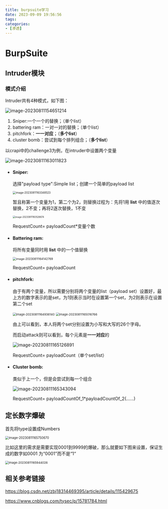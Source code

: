 ```yaml
---
title: burpsuite学习
date: 2023-09-09 19:56:56
tags:
categories:
- [渗透]
---
```


# BurpSuite

## Intruder模块

### 模式介绍

Intruder共有4种模式，如下图：

![image-20230811154651214](https://s2.loli.net/2023/09/10/J8FYCvIRSrzEGc7.png)

1. Sniper:一个一个的替换；（单个list）
2. battering ram：一对一对的替换；（单个list）
3. pitchfork：**一一对应**；（**多个list**）
4. cluster bomb：尝试到每个排列组合；（**多个list**）

以crapi中的challenge3为例，在intruder中设置两个变量

![image-20230811163011823](https://s2.loli.net/2023/09/10/fu2JhWnRKU9vAdw.png)

- #### **Sniper**:

  选择"payload type":Simple list；创建一个简单的payload list

  <img src="https://s2.loli.net/2023/09/10/axLUJ5FTe9PqzAR.png" alt="image-20230811163348523" style="zoom:60%;" />

  暂且称第一个变量为1，第二个为2，则替换过程为：先将1用 **list** 中的值逐次替换，2不变；再将2逐次替换，1不变

  <img src="https://s2.loli.net/2023/09/10/1wvP4L35YixpCgD.png" alt="image-20230811163526674" style="zoom:50%;" />

  RequestCount= payloadCount*变量个数

- #### **Battering ram:**

  将所有变量同时用 **list** 中的一个值替换

  <img src="https://s2.loli.net/2023/09/10/45mg3MYHk7xNyec.png" alt="image-20230811164142769" style="zoom: 65%;" />

  RequestCount= payloadCount

- #### **pitchfork:**

  由于有两个变量，所以需要分别将两个变量的list（payload set）设置好，最上方的数字表示的是set，为1则表示当时在设置第一个set，为2则表示在设置第二个set

  <img src="https://s2.loli.net/2023/09/10/4TZ8R7UiFLtjnO2.png" alt="image-20230811164936140" style="zoom:67%;" />

  <img src="https://s2.loli.net/2023/09/10/YoTOLp4MSuAUjRr.png" alt="image-20230811165016766" style="zoom:67%;" />

  由上可以看到，本人将两个set分别设置为小写和大写的26个字母。

  而启动attack则可以看到，每个元素是**一一对应**的

  ![image-20230811165126891](https://s2.loli.net/2023/09/10/1zcwWti7DJGHX2E.png)

  RequestCount= payloadCount（单个set/list）

- #### **Cluster bomb:**

  类似于上一个，但是会尝试到每一个组合

  ![image-20230811165343094](https://s2.loli.net/2023/09/10/57kiSCZfuIsjEp8.png)

  RequestCount= payloadCountOf_1*payloadCountOf_2(......)

## 定长数字爆破

首先将type设置成Numbers

<img src="https://s2.loli.net/2023/09/10/sCUngh7l8pouZGV.png" alt="image-20230811165750670" style="zoom:70%;" />

比如这里的需求是需要实现0001到9999的爆破，那么就要如下图来设置，保证生成的数字如0001 为“0001”而不是“1“

<img src="https://s2.loli.net/2023/09/10/lNTP4btSQvzBVi8.png" alt="image-20230811165944026" style="zoom:67%;" />



## 相关参考链接

https://blog.csdn.net/zbj18314469395/article/details/115429675

https://www.cnblogs.com/tysec/p/15781784.html